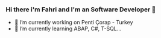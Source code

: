 ### Hi there  i'm Fahri and I'm an Software Developer 👋


- 🔭 I’m currently working on Penti Çorap - Turkey <br>
- 🌱 I’m currently learning ABAP, C#, T-SQL...


<!--
**fahridon/fahridon** is a ✨ _special_ ✨ repository because its `README.md` (this file) appears on your GitHub profile.

Here are some ideas to get you started:


- 👯 I’m looking to collaborate on ...
- 🤔 I’m looking for help with ...
- 💬 Ask me about ...
- 📫 How to reach me: ...
- 😄 Pronouns: ...
- ⚡ Fun fact: ...
-->

